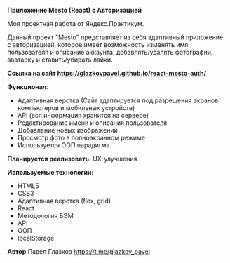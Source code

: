 **Приложение Mesto (React) c Авторизацией**

Моя проектная работа от Яндекс.Практикум.

Данный проект "Mesto" представляет из себя адаптивный приложение с авторизацией, которое имеет возможность изменять имя пользователя и описание аккаунта, добавлять/удалять фотографии, аватарку и ставить/убирать лайки.

**Ссылка на сайт https://glazkovpavel.github.io/react-mesto-auth/**

**Функционал**:
* Адаптивная верстка (Сайт адаптируется под разрешения экранов компьютеров и мобильных устройств)
* API (вся информация хранится на сервере)
* Редактирование имени и описания пользователя
* Добавление новых изображений
* Просмотр фото в полноэкранном режиме
* Используется ООП парадигма

**Планируется реализовать:**
UX-улучшения

**Используемые технологии:**
* HTML5
* CSS3
* Адаптивная верстка (flex, grid)
* React
* Методология БЭМ 
* API
* ООП
* localStorage

**Автор**
Павел Глазков https://t.me/glazkov_pavel
